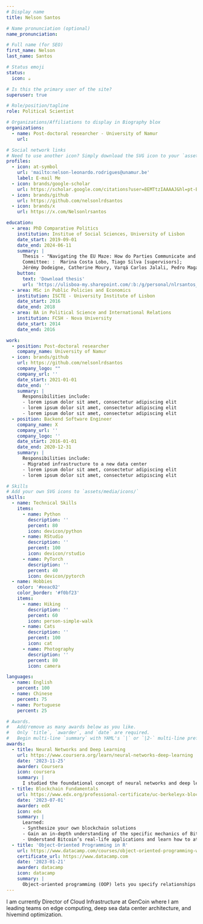 ```yaml
---
# Display name
title: Nelson Santos

# Name pronunciation (optional)
name_pronunciation:

# Full name (for SEO)
first_name: Nelson
last_name: Santos

# Status emoji
status:
  icon: ☕️

# Is this the primary user of the site?
superuser: true

# Role/position/tagline
role: Political Scientist

# Organizations/Affiliations to display in Biography blox
organizations:
  - name: Post-doctoral researcher - University of Namur
    url: 

# Social network links
# Need to use another icon? Simply download the SVG icon to your `assets/media/icons/` folder.
profiles:
  - icon: at-symbol
    url: 'mailto:nelson-leonardo.rodrigues@unamur.be'
    label: E-mail Me
  - icon: brands/google-scholar
    url: https://scholar.google.com/citations?user=8EMTtzIAAAAJ&hl=pt-BR&oi=sra
  - icon: brands/github
    url: https://github.com/nelsonlrdsantos
  - icon: brands/x
    url: https://x.com/Nelsonlrsantos

education:
  - area: PhD Comparative Politics
    institution: Institue of Social Sciences, University of Lisbon
    date_start: 2019-09-01
    date_end: 2024-06-11
    summary: |
      Thesis - "Navigating the EU Maze: How do Parties Communicate and Contest European Affairs in National Parliaments? The cases of Portugal, Ireland, and Spain".
      Committee: :  Marina Costa Lobo, Tiago Silva [supervisors]; 
      Jérémy Dodeigne, Catherine Moury, Varqá Carlos Jalali, Pedro Magalhães 
    button:
      text: 'Download thesis'
      url: 'https://ulisboa-my.sharepoint.com/:b:/g/personal/nlrsantos_office365_ulisboa_pt/EbEZCHHj_lhMuKH1UVprpYkB3r8eb1_32toJbPfH7wiPtg?e=fFHzit'
  - area: MSc in Public Policies and Economics 
    institution: ISCTE - University Institute of Lisbon
    date_start: 2016
    date_end: 2018
  - area: BA in Political Science and International Relations
    institution: FCSH - Nova University
    date_start: 2014
    date_end: 2016

work:
  - position: Post-doctoral researcher
    company_name: University of Namur
  - icon: brands/github
    url: https://github.com/nelsonlrdsantos
    company_logo: ""
    company_url: ''
    date_start: 2021-01-01
    date_end: ''
    summary: |
      Responsibilities include:
      - lorem ipsum dolor sit amet, consectetur adipiscing elit
      - lorem ipsum dolor sit amet, consectetur adipiscing elit
      - lorem ipsum dolor sit amet, consectetur adipiscing elit
  - position: Backend Software Engineer
    company_name: X
    company_url: ''
    company_logo: ''
    date_start: 2016-01-01
    date_end: 2020-12-31
    summary: |
      Responsibilities include:
      - Migrated infrastructure to a new data center
      - lorem ipsum dolor sit amet, consectetur adipiscing elit
      - lorem ipsum dolor sit amet, consectetur adipiscing elit

# Skills
# Add your own SVG icons to `assets/media/icons/`
skills:
  - name: Technical Skills
    items:
      - name: Python
        description: ''
        percent: 80
        icon: devicon/python
      - name: RStudio
        description: ''
        percent: 100
        icon: devicon/rstudio
      - name: PyTorch
        description: ''
        percent: 40
        icon: devicon/pytorch
  - name: Hobbies
    color: '#eeac02'
    color_border: '#f0bf23'
    items:
      - name: Hiking
        description: ''
        percent: 60
        icon: person-simple-walk
      - name: Cats
        description: ''
        percent: 100
        icon: cat
      - name: Photography
        description: ''
        percent: 80
        icon: camera

languages:
  - name: English
    percent: 100
  - name: Chinese
    percent: 75
  - name: Portuguese
    percent: 25

# Awards.
#   Add/remove as many awards below as you like.
#   Only `title`, `awarder`, and `date` are required.
#   Begin multi-line `summary` with YAML's `|` or `|2-` multi-line prefix and indent 2 spaces below.
awards:
  - title: Neural Networks and Deep Learning
    url: https://www.coursera.org/learn/neural-networks-deep-learning
    date: '2023-11-25'
    awarder: Coursera
    icon: coursera
    summary: |
      I studied the foundational concept of neural networks and deep learning. By the end, I was familiar with the significant technological trends driving the rise of deep learning; build, train, and apply fully connected deep neural networks; implement efficient (vectorized) neural networks; identify key parameters in a neural network’s architecture; and apply deep learning to your own applications.
  - title: Blockchain Fundamentals
    url: https://www.edx.org/professional-certificate/uc-berkeleyx-blockchain-fundamentals
    date: '2023-07-01'
    awarder: edX
    icon: edx
    summary: |
      Learned:
      - Synthesize your own blockchain solutions
      - Gain an in-depth understanding of the specific mechanics of Bitcoin
      - Understand Bitcoin’s real-life applications and learn how to attack and destroy Bitcoin, Ethereum, smart contracts and Dapps, and alternatives to Bitcoin’s Proof-of-Work consensus algorithm
  - title: 'Object-Oriented Programming in R'
    url: https://www.datacamp.com/courses/object-oriented-programming-with-s3-and-r6-in-r
    certificate_url: https://www.datacamp.com
    date: '2023-01-21'
    awarder: datacamp
    icon: datacamp
    summary: |
      Object-oriented programming (OOP) lets you specify relationships between functions and the objects that they can act on, helping you manage complexity in your code. This is an intermediate level course, providing an introduction to OOP, using the S3 and R6 systems. S3 is a great day-to-day R programming tool that simplifies some of the functions that you write. R6 is especially useful for industry-specific analyses, working with web APIs, and building GUIs.
---
```


I am currently Director of Cloud Infrastructure at GenCoin where I am leading teams on edge computing, deep sea data center architecture, and hivemind optimization.
